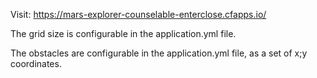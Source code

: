 Visit: https://mars-explorer-counselable-enterclose.cfapps.io/

The grid size is configurable in the application.yml file.

The obstacles are configurable in the application.yml file, as a set of x;y coordinates.